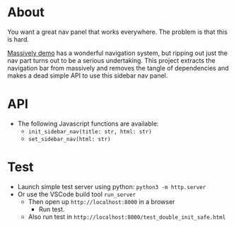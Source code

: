 
# About

You want a great nav panel that works everywhere. The problem is that this is hard.

[Massively demo](https://html5up.net/massively) has a wonderful navigation system,
but ripping out just the nav part turns out to be a serious undertaking. This project
extracts the navigation bar from massively and removes the tangle of dependencies and
makes a dead simple API to use this sidebar nav panel.

# API
  * The following Javascript functions are available:
    * `init_sidebar_nav(title: str, html: str)`
    * `set_sidebar_nav(html: str)`

# Test
  * Launch simple test server using python: `python3 -m http.server`
  * Or use the VSCode build tool `run_server`
    * Then open up `http://localhost:8000` in a browser
      * Run test.
    * Also run test in `http://localhost:8000/test_double_init_safe.html`
